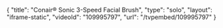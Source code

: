 {
    "title": "Conair&reg; Sonic 3-Speed Facial Brush",
    "type": "solo",
    "layout": "iframe-static",
    "videoId": "109995797",
    "url": "\/tvpembed\/109995797"
}